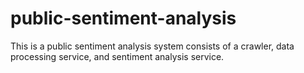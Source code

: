 # public-sentiment-analysis

This is a public sentiment analysis system consists of a crawler, data processing service, and sentiment analysis service.
